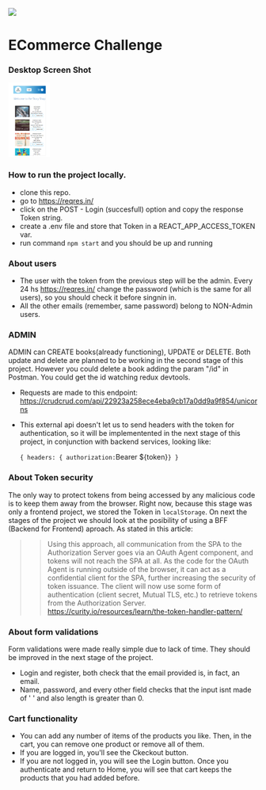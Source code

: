 <p align='left'>
    <img src='https://media-exp1.licdn.com/dms/image/C4D0BAQHNsZgUyxwI0w/company-logo_200_200/0/1618588184953?e=2147483647&v=beta&t=43jVmumra31on9vIUOUo6iOyiBVT6yZzB8FQq3usXrI' </img>
</p>

# ECommerce Challenge
### Desktop Screen Shot
<p align="left">
  <img height="150" src="./desktopMobile.png" />
</p>

### How to run the project locally.
- clone this repo.
- go to https://reqres.in/
- click on the POST - Login (succesfull) option and copy the response Token string.
- create a .env file and store that Token in a REACT_APP_ACCESS_TOKEN var.
- run command `npm start` and you should be up and running


### About users
- The user with the token from the previous step will be the admin. Every 24 hs https://reqres.in/ change the password (which is the same for all users), so you should check it before singnin in.
- All the other emails (remember, same password) belong to NON-Admin users.

### ADMIN
ADMIN can CREATE books(already functioning), UPDATE or DELETE. Both update and delete are planned to be working in the second stage of this project. However you could delete a book adding the param "/id" in Postman. You could get the id watching redux devtools.
- Requests are made to this endpoint: https://crudcrud.com/api/22923a258ece4eba9cb17a0dd9a9f854/unicorns
- This external api doesn't let us to send headers with the token for authentication, so it will be implementented in the next stage of this project, in conjunction with backend services, looking like: 

    `
    {
        headers: {
         authorization: `Bearer ${token}`
          }
    }
    `

### About Token security
The only way to protect tokens from being accessed by any malicious code is to keep them away from the browser. Right now, because this stage was only a frontend project, we stored the Token in `localStorage`.
On next the stages of the project we should look at the posibility of using a BFF (Backend for Frontend) aproach. 
As stated in this article: 
> > Using this approach, all communication from the SPA to the Authorization Server goes via an OAuth Agent component, and tokens will not reach the SPA at all.
> > As the code for the OAuth Agent is running outside of the browser, it can act as a confidential client for the SPA, further increasing the security of token
> > issuance. The client will now use some form of authentication (client secret, Mutual TLS, etc.) to retrieve tokens from the Authorization Server.
> > https://curity.io/resources/learn/the-token-handler-pattern/

### About form validations
Form validations were made really simple due to lack of time. They should be improved in the next stage of the project.
- Login and register, both check that the email provided is, in fact, an email. 
- Name, password, and every other field checks that the input isnt made of ' ' and also length is greater than 0.

### Cart functionality
- You can add any number of items of the products you like. Then, in the cart, you can remove one product or remove all of them.
- If you are logged in, you'll see the Ckeckout button.
- If you are not logged in, you will see the Login button. Once you authenticate and return to Home, you will see that cart keeps the products that you had added before.
